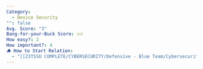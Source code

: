 ```yaml
---
Category:
  - Device Security
"": false
Avg. Score: "3"
Bang-for-your-Buck Score: 🔥🔥
How easy?: 2
How important?: 4
🪵 How to Start Relation:
  - "[[Z3TSSU COMPLETE/CYBERSECURITY/Defensive - Blue Team/Cybersecurity Checklist (Free Version)/Master Page/Device Security]]"
---
```

